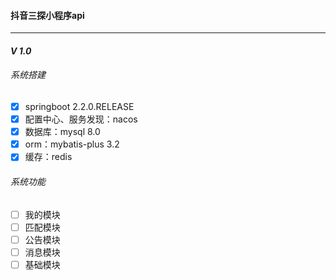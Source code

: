 #### 抖音三探小程序api

****


#### *V 1.0*
###### 系统搭建
- [x] springboot 2.2.0.RELEASE
- [x] 配置中心、服务发现：nacos
- [x] 数据库：mysql 8.0 
- [x]  orm：mybatis-plus 3.2
- [x] 缓存：redis
      
###### 系统功能
- [ ] 我的模块
- [ ] 匹配模块
- [ ] 公告模块
- [ ] 消息模块
- [ ] 基础模块